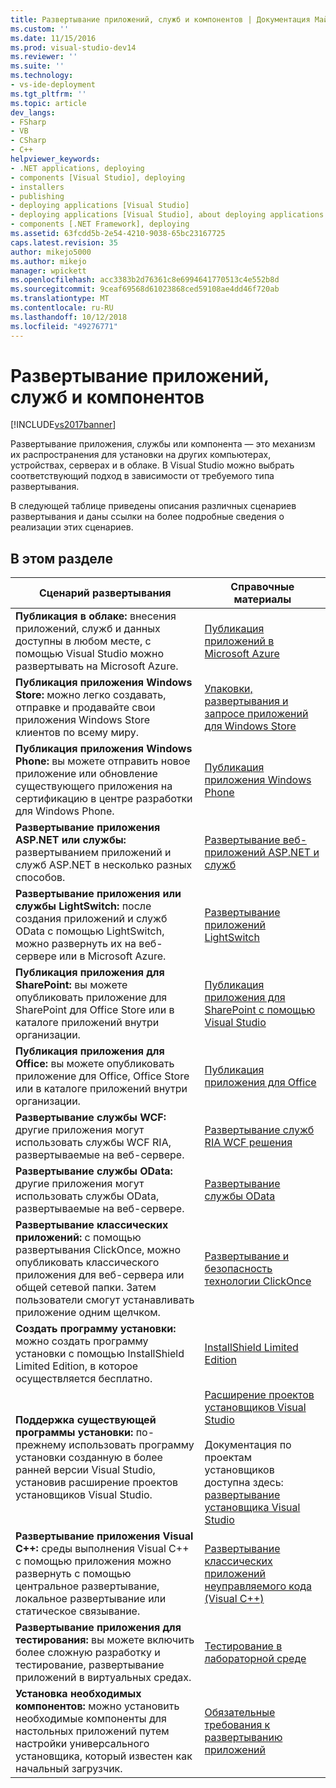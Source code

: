 ```yaml
---
title: Развертывание приложений, служб и компонентов | Документация Майкрософт
ms.custom: ''
ms.date: 11/15/2016
ms.prod: visual-studio-dev14
ms.reviewer: ''
ms.suite: ''
ms.technology:
- vs-ide-deployment
ms.tgt_pltfrm: ''
ms.topic: article
dev_langs:
- FSharp
- VB
- CSharp
- C++
helpviewer_keywords:
- .NET applications, deploying
- components [Visual Studio], deploying
- installers
- publishing
- deploying applications [Visual Studio]
- deploying applications [Visual Studio], about deploying applications
- components [.NET Framework], deploying
ms.assetid: 63fcdd5b-2e54-4210-9038-65bc23167725
caps.latest.revision: 35
author: mikejo5000
ms.author: mikejo
manager: wpickett
ms.openlocfilehash: acc3383b2d76361c8e6994641770513c4e552b8d
ms.sourcegitcommit: 9ceaf69568d61023868ced59108ae4dd46f720ab
ms.translationtype: MT
ms.contentlocale: ru-RU
ms.lasthandoff: 10/12/2018
ms.locfileid: "49276771"
---
```

# <a name="deploying-applications-services-and-components"></a>Развертывание приложений, служб и компонентов
[!INCLUDE[vs2017banner](../includes/vs2017banner.md)]

Развертывание приложения, службы или компонента — это механизм их распространения для установки на других компьютерах, устройствах, серверах и в облаке. В Visual Studio можно выбрать соответствующий подход в зависимости от требуемого типа развертывания.  
  
 В следующей таблице приведены описания различных сценариев развертывания и даны ссылки на более подробные сведения о реализации этих сценариев.  
  
## <a name="in-this-section"></a>В этом разделе  
  
|Сценарий развертывания|Справочные материалы|  
|-------------------------|------------------------|  
|**Публикация в облаке:** внесения приложений, служб и данных доступны в любом месте, с помощью Visual Studio можно развертывать на Microsoft Azure.|[Публикация приложений в Microsoft Azure](http://msdn.microsoft.com/library/windowsazure/ee460772.aspx)|  
|**Публикация приложения Windows Store:** можно легко создавать, отправке и продавайте свои приложения Windows Store клиентов по всему миру.|[Упаковки, развертывания и запросе приложений для Windows Store](http://msdn.microsoft.com/library/hh446593\(v=vs.85\).aspx)|  
|**Публикация приложения Windows Phone:** вы можете отправить новое приложение или обновление существующего приложения на сертификацию в центре разработки для Windows Phone.|[Публикация приложения Windows Phone](http://dev.windowsphone.com/publish)|  
|**Развертывание приложения ASP.NET или службы:** развертыванием приложений и служб ASP.NET в несколько разных способов.|[Развертывание веб-приложений ASP.NET и служб](http://www.asp.net/aspnet/overview/deployment)|  
|**Развертывание приложения или службы LightSwitch:** после создания приложений и служб OData с помощью LightSwitch, можно развернуть их на веб-сервере или в Microsoft Azure.|[Развертывание приложений LightSwitch](http://msdn.microsoft.com/library/4818d933-295c-4ecc-9148-7ad9ca28dcdb)|  
|**Публикация приложения для SharePoint:** вы можете опубликовать приложение для SharePoint для Office Store или в каталоге приложений внутри организации.|[Публикация приложения для SharePoint с помощью Visual Studio](http://msdn.microsoft.com/library/office/jj220044\(v=office.15\).aspx)|  
|**Публикация приложения для Office:** вы можете опубликовать приложение для Office, Office Store или в каталоге приложений внутри организации.|[Публикация приложения для Office](http://msdn.microsoft.com/library/office/fp123515.aspx)|  
|**Развертывание службы WCF:** другие приложения могут использовать службы WCF RIA, развертываемые на веб-сервере.|[Развертывание служб RIA WCF решения](http://msdn.microsoft.com/library/ff426912\(v=vs.91\).aspx)|  
|**Развертывание службы OData:** другие приложения могут использовать службы OData, развертываемые на веб-сервере.|[Развертывание службы OData](http://msdn.microsoft.com/library/hh973447.aspx)|  
|**Развертывание классических приложений:** с помощью развертывания ClickOnce, можно опубликовать классического приложения для веб-сервера или общей сетевой папки. Затем пользователи смогут устанавливать приложение одним щелчком.|[Развертывание и безопасность технологии ClickOnce](../deployment/clickonce-security-and-deployment.md)|  
|**Создать программу установки:** можно создать программу установки с помощью InstallShield Limited Edition, в которое осуществляется бесплатно.|[InstallShield Limited Edition](../deployment/installshield-limited-edition.md)|  
|**Поддержка существующей программы установки:** по-прежнему использовать программу установки созданную в более ранней версии Visual Studio, установив расширение проектов установщиков Visual Studio.|[Расширение проектов установщиков Visual Studio](http://blogs.msdn.com/b/visualstudio/archive/2014/04/17/visual-studio-installer-projects-extension.aspx)<br /><br /> Документация по проектам установщиков доступна здесь: [развертывание установщика Visual Studio](http://msdn.microsoft.com/library/2kt85ked\(v=vs.100\).aspx)|  
|**Развертывание приложения Visual C++:** среды выполнения Visual C++ с помощью приложения можно развернуть с помощью центральное развертывание, локальное развертывание или статическое связывание.|[Развертывание классических приложений неуправляемого кода (Visual C++)](http://msdn.microsoft.com/library/zebw5zk9.aspx)|  
|**Развертывание приложения для тестирования:** вы можете включить более сложную разработку и тестирование, развертывание приложений в виртуальных средах.|[Тестирование в лабораторной среде](http://msdn.microsoft.com/library/14ba54c8-a158-4a6e-b00a-b00ae960feb8)|  
|**Установка необходимых компонентов:** можно установить необходимые компоненты для настольных приложений путем настройки универсального установщика, который известен как начальный загрузчик.|[Обязательные требования к развертыванию приложений](../deployment/application-deployment-prerequisites.md)|





